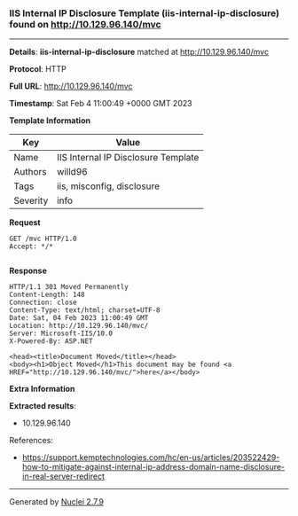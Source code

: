 ### IIS Internal IP Disclosure Template (iis-internal-ip-disclosure) found on http://10.129.96.140/mvc
---
**Details**: **iis-internal-ip-disclosure**  matched at http://10.129.96.140/mvc

**Protocol**: HTTP

**Full URL**: http://10.129.96.140/mvc

**Timestamp**: Sat Feb 4 11:00:49 +0000 GMT 2023

**Template Information**

| Key | Value |
|---|---|
| Name | IIS Internal IP Disclosure Template |
| Authors | willd96 |
| Tags | iis, misconfig, disclosure |
| Severity | info |

**Request**
```http
GET /mvc HTTP/1.0
Accept: */*


```

**Response**
```http
HTTP/1.1 301 Moved Permanently
Content-Length: 148
Connection: close
Content-Type: text/html; charset=UTF-8
Date: Sat, 04 Feb 2023 11:00:49 GMT
Location: http://10.129.96.140/mvc/
Server: Microsoft-IIS/10.0
X-Powered-By: ASP.NET

<head><title>Document Moved</title></head>
<body><h1>Object Moved</h1>This document may be found <a HREF="http://10.129.96.140/mvc/">here</a></body>
```

**Extra Information**

**Extracted results**:

- 10.129.96.140


References: 
- https://support.kemptechnologies.com/hc/en-us/articles/203522429-how-to-mitigate-against-internal-ip-address-domain-name-disclosure-in-real-server-redirect

---
Generated by [Nuclei 2.7.9](https://github.com/projectdiscovery/nuclei)